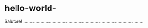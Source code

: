 # hello-world-

Salutare!
..................................................................................................
